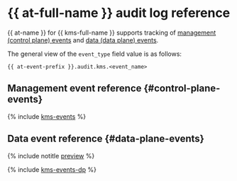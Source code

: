 # {{ at-full-name }} audit log reference

{{ at-name }} for {{ kms-full-name }} supports tracking of [management (control plane) events](../audit-trails/concepts/format.md) and [data (data plane) events](../audit-trails/concepts/format-data-plane.md).

The general view of the `event_type` field value is as follows:

```text
{{ at-event-prefix }}.audit.kms.<event_name>
```

## Management event reference {#control-plane-events}

{% include [kms-events](../_includes/audit-trails/events/kms-events.md) %}

## Data event reference {#data-plane-events}

{% include notitle [preview](../_includes/note-preview-by-request.md) %}

{% include [kms-events-dp](../_includes/audit-trails/events/kms-events-dp.md) %}
